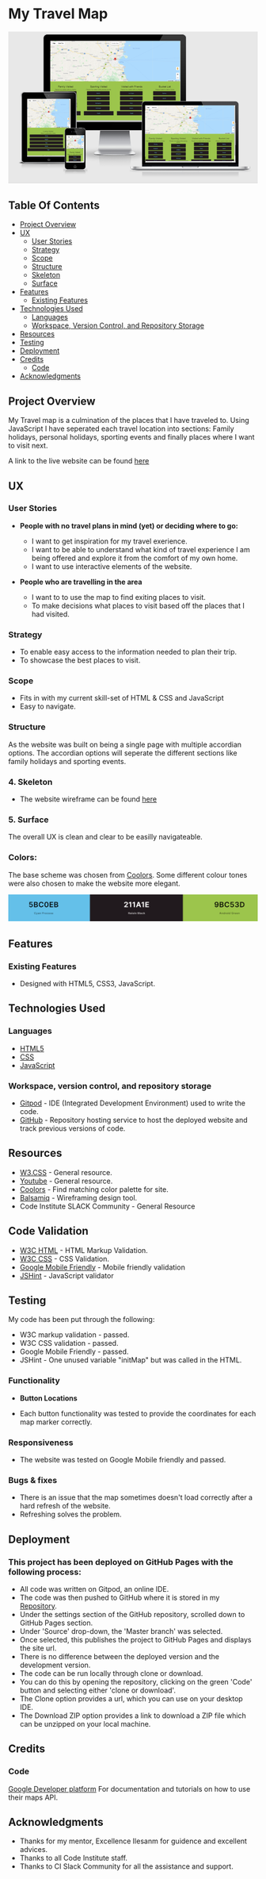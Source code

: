 # My Travel Map
![responsive image](assets/documents/demo.png "responsive image")


## Table Of Contents
- [Project Overview](#project-overview)
- [UX](#ux)
  - [User Stories](#user-stories)
  - [Strategy](#strategy)
  - [Scope](#scope)
  - [Structure](#structure)
  - [Skeleton](#skeleton)
  - [Surface](#surface)
- [Features](#features)
  - [Existing Features](#existing-features)
- [Technologies Used](#technologies-used)
  - [Languages](#languages)
  - [Workspace, Version Control, and Repository Storage](#2-workspace-version-control-and-repository-storage)
- [Resources](#resources)
- [Testing](#testing)
- [Deployment](#deployment)
- [Credits](#credits)
  - [Code](#code)
- [Acknowledgments](#acknowledgments)


## Project Overview
My Travel map is a culmination of the places that I have traveled to.
Using JavaScript I have seperated each travel location into sections: Family holidays, personal holidays, sporting events and finally places where I want to visit next.

A link to the live website can be found [here](https://jayage.github.io/my-travel-map/)

## UX
### User Stories

* **People with no travel plans in mind (yet) or deciding where to go:**
    - I want to get inspiration for my travel exerience.
    - I want to be able to understand what kind of travel experience I am being offered and explore it from the comfort of my own home. 
    - I want to use interactive elements of the website.

* **People who are travelling in the area**
    - I want to to use the map to find exiting places to visit.
    - To make decisions what places to visit based off the places that I had visited.

### Strategy

- To enable easy access to the information needed to plan their trip.
- To showcase the best places to visit.

### Scope

- Fits in with my current skill-set of HTML & CSS and JavaScript
- Easy to navigate.

### Structure

As the website was built on being a single page with multiple accordian options. The accordian options will seperate the different sections like family holidays and sporting events.


### 4. Skeleton

- The website wireframe can be found [here](assets/documents/travelmap-wireframe.png)

### 5. Surface
The overall UX is clean and clear to be easilly navigateable. 

### Colors:
The base scheme was chosen from [Coolors](https://coolors.co/). Some different colour tones were 
also chosen to make the website more elegant.

![Palette of colors](assets/documents/coolers.png)


## Features

### Existing Features

- Designed with HTML5, CSS3, JavaScript.


## Technologies Used

### Languages

- [HTML5](https://en.wikipedia.org/wiki/HTML5)
- [CSS](https://en.wikipedia.org/wiki/CSS)
- [JavaScript](https://en.wikipedia.org/wiki/JavaScript)

### Workspace, version control, and repository storage

- [Gitpod](https://www.gitpod.io/) - IDE (Integrated Development Environment) used to write the code.
- [GitHub](https://github.com/) - Repository hosting service to host the deployed website and track previous versions of code.

## Resources

- [W3.CSS](https://www.w3schools.com/w3css/defaulT.asp) - General resource.
- [Youtube](https://www.youtube.com/) - General resource.
- [Coolors](https://coolors.co/) - Find matching color palette for site.
- [Balsamiq](https://balsamiq.com/wireframes/) - Wireframing design tool.
- Code Institute SLACK Community - General Resource

## Code Validation

- [W3C HTML](https://validator.w3.org/) - HTML Markup Validation.
- [W3C CSS](https://jigsaw.w3.org/css-validator/) - CSS Validation.
- [Google Mobile Friendly](https://search.google.com/test/mobile-friendly) - Mobile friendly validation
- [JSHint](https://jshint.com/) - JavaScript validator

## Testing
My code has been put through the following:
* W3C markup validation - passed.
* W3C CSS validation - passed.
* Google Mobile Friendly - passed.
* JSHint - One unused variable "initMap" but was called in the HTML.

    
### Functionality

* **Button Locations**
 - Each button functionality was tested to provide the coordinates for each map marker correctly.

### Responsiveness
- The website was tested on Google Mobile friendly and passed.

### Bugs & fixes

- There is an issue that the map sometimes doesn't load correctly after a hard refresh of the website.
- Refreshing solves the problem.


## Deployment
### This project has been deployed on GitHub Pages with the following process:

- All code was written on Gitpod, an online IDE.
- The code was then pushed to GitHub where it is stored in my [Repository](https://github.com/Jayage/Jabba).
- Under the settings section of the GitHub repository, scrolled down to GitHub Pages section.
- Under 'Source' drop-down, the 'Master branch' was selected.
- Once selected, this publishes the project to GitHub Pages and displays the site url.
- There is no difference between the deployed version and the development version.
- The code can be run locally through clone or download.
- You can do this by opening the repository, clicking on the green 'Code' button and selecting either 'clone or download'.
- The Clone option provides a url, which you can use on your desktop IDE.
- The Download ZIP option provides a link to download a ZIP file which can be unzipped on your local machine.


## Credits
### Code
[Google Developer platform](https://developers.google.com/maps/gmp-get-started) For documentation and tutorials on how to use their maps API.


## Acknowledgments
- Thanks for my mentor, Excellence Ilesanm for guidence and excellent advices.
- Thanks to all Code Institute staff.
- Thanks to CI Slack Community for all the assistance and support.
